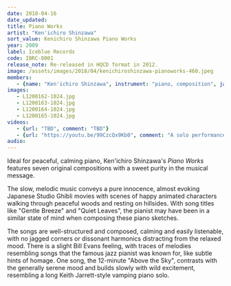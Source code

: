 ```yaml
---
date: 2018-04-16 
date_updated: 
title: Piano Works
artist: "Ken'ichiro Shinzawa"
sort_value: Kenichiro Shinzawa Piano Works
year: 2009
label: Iceblue Records
code: IBRC-8001
release_note: Re-released in HQCD format in 2012.
image: /assets/images/2018/04/kenichiroshinzawa-pianoworks-460.jpeg
members:
   - {name: "Ken'ichiro Shinzawa", instrument: "piano, composition", japanese_name: 新澤健一郎, url: "https://www.shinzawa.net/"}
images:
   - L1200162-1024.jpg
   - L1200163-1024.jpg
   - L1200164-1024.jpg
   - L1200165-1024.jpg
videos: 
   - {url: "TBD", comment: "TBD"}
   - {url: "https://youtu.be/99CzcQx9Kb0", comment: "A solo performance giving a great sense of Ken'ichiro Shinzawa's solo piano style"}
audio: 
---
```

Ideal for peaceful, calming piano, Ken'ichiro Shinzawa's *Piano Works* features seven original compositions with a sweet purity in the musical message.

The slow, melodic music conveys a pure innocence, almost evoking Japanese Studio Ghibli movies with scenes of happy animated characters walking through peaceful woods and resting on hillsides. With song titles like "Gentle Breeze" and "Quiet Leaves", the pianist may have been in a similar state of mind when composing these piano sketches.

The songs are well-structured and composed, calming and easily listenable, with no jagged corners or dissonant harmonics distracting from the relaxed mood. There is a slight Bill Evans feeling, with traces of melodies resembling songs that the famous jazz pianist was known for, like subtle hints of homage. One song, the 12-minute "Above the Sky", contrasts with the generally serene mood and builds slowly with wild excitement, resembling a long Keith Jarrett-style vamping piano solo.